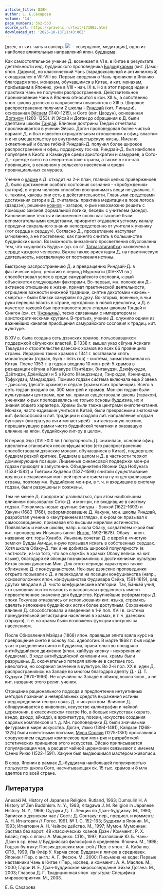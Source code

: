 ```yaml
---
article_title: ДЗЭН
author: Е. Б.Сахарова
volume: '14'
page_numbers: 562-563
source_url: https://pravenc.ru/text/171903.html
downloaded_at: '2025-10-13T11:43:06Z'
---
```


[дзен, от кит. чань и санскр. ![](https://pravenc.ru/char/26310/dhyx5cbulletna/image.png)  - созерцание, медитация], одно из наиболее влиятельных направлений япон. [буддизма](https://pravenc.ru/text/буддизма.html).

Как самостоятельное учение Д. возникает в VI в. в Китае в результате деятельности инд. буддийского проповедника [Бодхидхармы](https://pravenc.ru/text/Бодхидхармы.html) (кит. Дамо; япон. Дарума), но классический Чань (парадоксальный и антикнижный) складывался в VII-VIII вв. Первые сведения о Чань проникли в Японию благодаря япон. монахам, обучавшимся в Китае, и кит. монахам, прибывшим в Японию, уже в VIII - нач. IX в. Но в этот период идеи и практика Чань не получили распространения. Действительное проникновение Чань в Японию относится к кон. XII в., а собственно япон. школы дзэнского направления появляются с XIII в. Широкое распространение получили 2 школы - [Риндзай](https://pravenc.ru/text/Риндзай.html) (кит. Линьцзи), основанная [Эйсаем](https://pravenc.ru/text/Эйсаем.html) (1140-1215), и Сото (кит. Цаодун), основанная [Догэном](https://pravenc.ru/text/Догэном.html) (1200-1253). И Эйсай и Догэн до обращения к Д. были адептами школы [Тэндай](https://pravenc.ru/text/Тэндай.html). Влияние доктрины Тэндай отчетливо прослеживается в учении Эйсая. Догэн проповедовал более чистый вариант Д. и был известен отрицательным отношением к офиц. властям и к их вмешательству во внутримонастырскую жизнь. Именно эклектичный и более гибкий Риндзай-Д. получил более широкое распространение и офиц. поддержку гос-ва. Риндзай-Д. был наиболее популярен в Киото и Камакуре среди аристократии и самураев, а Сото-Д.- прежде всего на северо-востоке страны, а также в юго-зап. провинциях, в основном у сельского населения и среди провинциальных самураев.

Учение о [карме](https://pravenc.ru/text/карме.html) в Д. отходит на 2-й план, главной целью приверженцев Д. было достижение особого состояния сознания - «пробуждения» (сатори), в к-ром человек способен воспринимать вещи не-дуально, т. е. такими, каковы они есть в действительности. Главными средствами достижения сатори в Д. считались: практика медитации в позе лотоса (дзадзэн), решение [коанов](https://pravenc.ru/text/коанов.html) - загадок, к-рые невозможно решить с помощью законов формальной логики, беседы с учителем (мондо). Канонические тексты и письменное слово как таковое были вспомогательными средствами, приоритет отдавался устному каналу передачи сакрального знания непосредственно от учителя к ученику («от сердца к сердцу»). Согласно Д., просветление наступает мгновенно, а не постепенно, как принято считать в большинстве буддийских школ. Возможность внезапного просветления обусловлена тем, что «сущность Будды» (ср. со ст. [Татхагатагарбха](https://pravenc.ru/text/Татхагатагарбха.html)) заключена в сердце каждого человека. Важна также ориентация Д. на практическую деятельность, неотделимую от постижения истины.

Быстрому распространению Д. и превращению Риндзай-Д. в фактически офиц. религию в период Муромати (XIV-XVI вв.) способствовал успех в среде самурайского сословия, к-рый объясняется следующими факторами. Во-первых, мн. положения Д.- активное отношение к жизни, примат практической деятельности, отрицание важности книжной традиции, снятие дихотомии «жизнь - смерть» - были близки самураям по духу. Во-вторых, военные, в чьи руки перешла власть в стране, нуждались в новой идеологии, и Д. в качестве таковой был противопоставлен старым школам Тэндай и Сингон (см. ст. [Чжэньянь](https://pravenc.ru/text/Чжэньянь.html)), тесно связанным с императором и аристократическими кругами. В-третьих, учение Д. служило одним из важнейших каналов приобщения самурайского сословия к традиц. кит. культуре.

В XIV в. была создана сеть дзэнских храмов, пользовавшихся поддержкой сёгунских властей. В 1338 г. вышел указ сёгуна Асикаги Такаудзи о строительстве дзэнских храмов во всех 66 провинциях страны. Иерархию таких храмов с 1341 г. возглавили «пять монастырей» (годзан, букв.- пять гор) - система, заимствованная из Китая. После 1353 г. в годзан входило 10 мон-рей: 5 храмов в резиденции сёгуна в Камакуре (Кэнтёдзи, Энгакудзи, Дзюфукудзи, Дзётидзи, Дзёмёдзи) и 5 в Киото (Нандзэндзи, Тэнрюдзи, Кэнниндзи, Тофукудзи, Мандзюдзи). Помимо годзан система включала еще 2 звена - дзиссэцу (десять храмов) и сёдзан (храмы всех провинций). Всего в сеть годзан входило ок. 300 мон-рей и храмов. Мон-ри годзан были культурными центрами, при мн. храмах существовали школы (тэракоя), ученикам к-рых преподавались не только основы буддизма, но и знания общего характера. Храмы были также центрами книгопечатания. Монахи, часто ездившие учиться в Китай, были прекрасными знатоками кит. философской и лит. традиции и создали лит. направление «годзан бунгаку» (литература пяти монастырей) - китаеязычную поэзию, перешагнувшую рамки чисто буддийской тематики и оказавшую влияние на япон. буддийскую лит-ру в целом.

В период Эдо (XVII-XIX вв.) популярность Д. снизилась, основой офиц. идеологии становится неоконфуцианство (его распространению способствовали дзэнские монахи, обучавшиеся в Китае), подвергшее буддизм резкой критике. Буддизм в целом и Д. в частности теряют доминирующие позиции. Лишенные финансовой поддержки мон-ри годзан приходят в запустение. Объединители Японии Ода Нобунага (1534-1582) и Тоётоми Хидэёси (1537-1598) считали существование крупных независимых мон-рей препятствием на пути централизации страны, поэтому мн. буддийские мон-ри, в т. ч. и входившие в систему годзан, были разрушены и сожжены.

Тем не менее Д. продолжал развиваться, при этом наибольшим влиянием пользовался Сото-Д. и мон-ри, не входившие в систему годзан. Появились новые крупные фигуры - Бэнкэй (1622-1693) и Хакуин (1683-1768), реформировавшие Д. Хакуин, мон. школы Риндзай, разработал учение о «внутреннем взгляде», в к-ром он призывал к самосозерцанию, признавая его высшим мерилом истинности. Появлялись и новые школы, напр. школа Обаку, создателем к-рой был кит. проповедник Иньюань (япон. [Ингэн](https://pravenc.ru/text/Ингэн.html), 1592-1678). Обаку - япон. название кит. горы Хуанбо. Иньюань сочетал Д. с верой в «чистую землю» Будды Амиды, к-рую призывал искать в собственных сердцах. Хотя школа Обаку-Д. так и не добилась широкой популярности (в частности, из-за того, что все службы в храмах Обаку велись на кит. языке), благодаря ей японцы познакомились с достижениями культуры Китая эпохи династии Мин. Для этого периода характерно также сближение Д. с [конфуцианством](https://pravenc.ru/text/конфуцианством.html). Нек-рые дзэнские проповедники открыто порывали с Д. и переходили на позиции конфуцианства (напр., основоположник япон. конфуцианства Фудзивара Сэйка, 1561-1619), ряд других вводили в Д. чисто конфуцианские категории. Так, Бэнкэй учил, что сыновняя почтительность и вассальная преданность имеют первостепенное значение для буддистов. Крупнейшие реформаторы Д. эпохи Токугава отказались от использования кит. языка, стремясь сделать изложение буддийских истин более доступным. Сохранению влияния Д. способствовала и введенная в 1-й пол. XVII в. система принудительной регистрации населения в храмах, в т. ч. дзэнских (тэраукэ), т. е. на храмы были возложены функции контроля за населением.

После Обновления Мэйдзи (1868) япон. правящая элита взяла курс на превращение синто в основу гос. идеологии. В марте 1868 г. был издан указ о разделении синто и буддизма, правительство поощряло антибуддийское движение (япон. хайбуцу кисяку - искоренение буддизма). В ходе антибуддийской кампании мн. храмы были разрушены. Д. окончательно потерял влияние в системе гос. идеологии, но сохранил значение в культуре. Во 2-й пол. XX в. идеи Д. распространились на Западе во многом благодаря адепту Д.- Д. Т. Судзуки (1870-1966). Не случайно на Западе в обиход вошло япон., а не кит. название этого религ. учения.

Отрицание рационального подхода и предпочтение интуитивных методов познания и невербальных средств выражения истины предопределили тесную связь Д. с искусством. Влияние Д. обнаруживается в живописи, искусстве каллиграфии и чайной церемонии, в классическом театре Но, в боевых искусствах (каратэ, кэндо, дзюдо, айкидо), в архитектуре, поэзии, искусстве создания садовых комплексов и т. д. Мн. проповедники Д. были значимыми фигурами в мире искусства. Догэн, Иккю (1394-1481), Кэйдзан (1268-1325) были известными поэтами, [Мусо Сосэки](<https://pravenc.ru/text/Мусо Сосэки.html>) (1275-1351) прославился сооружением садовых комплексов при мон-рях и разработкой эстетических принципов этого искусства. Эйсаю приписывается популяризация чая, а расцвет чайной церемонии связывают с именем Сэнно Рикю (1522-1591). Хакуин был выдающимся мастером живописи.

В совр. Японии в рамках Д.-буддизма наибольшей популярностью пользуется школа Сото, насчитывающая ок. 15 тыс. храмов и 8 млн адептов по всей стране.

## Литература

Anesaki M. History of Japanese Religion. Rutland, 1963; Dumoulin H. A History of Zen Buddhism. N. Y., 1963; Kitagawa J. M. Religion in Japanese History. N. Y., 1966; Судзуки Д. Т. Лекции по Дзэн-буддизму. М., 1990; Записки о дзэнском чае / Сост.: Д. Сонтаку; пер., предисл. и коммент.: А. Н. Игнатович // Логос. 1991. № 1. С. 152-163; Буддизм в Японии. М., 1993; Игнатович А. Н. Чайное действо. М., 1997; Мумон. Мумонкан: Застава без ворот: 48 классических коанов Дзэн / Коммент.: Р. Х. Блайс; пер. с япон.: А. Мищенко. СПб., 1997; Козловский Ю. Б. Чань-Дзэн в ср. века // Буддийская философия в средневек. Японии. М., 1998; Годзан бунгаку: Поэзия дзэнских мон-рей / Пер. с япон.: А. Кабанов. СПб., 1999; Ла Флёр У. Карма слов: Буддизм и лит-ра в средневек. Японии / Пер. с англ.: А. Г. Фесюн. М., 2000; Письмена на воде: Первые наставники Чань в Китае / Пер., исслед. и коммент.: А. А. Маслов. М., 2000; Гарри И. Е. Дзэн-буддийское миросозерцание Эйхэй Догэна. М., 2003; Главева Д. Г. Традиционная япон. культура: Специфика мировосприятия. М., 2003.

Е. Б.  Сахарова

